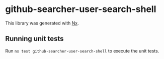 # github-searcher-user-search-shell

This library was generated with [Nx](https://nx.dev).

## Running unit tests

Run `nx test github-searcher-user-search-shell` to execute the unit tests.
